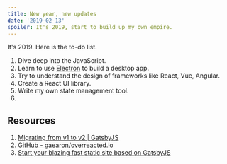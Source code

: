 ```yaml
---
title: New year, new updates
date: '2019-02-13'
spoiler: It's 2019, start to build up my own empire.
---
```


It's 2019. Here is the to-do list.

1. Dive deep into the JavaScript.
2. Learn to use [Electron](https://electronjs.org/) to build a desktop app.
3. Try to understand the design of frameworks like React, Vue, Angular.
4. Create a React UI library.
5. Write my own state management tool.
6. 

## Resources
1. [Migrating from v1 to v2 | GatsbyJS](https://www.gatsbyjs.org/docs/migrating-from-v1-to-v2/)
2. [GitHub - gaearon/overreacted.io](https://github.com/gaearon/overreacted.io)
3. [Start your blazing fast static site based on GatsbyJS](/site-is-alive)